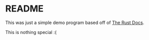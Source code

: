 # README

This was just a simple demo program based off of [The Rust Docs](https://doc.rust-lang.org/book/ch02-00-guessing-game-tutorial.html).

This is nothing special :(